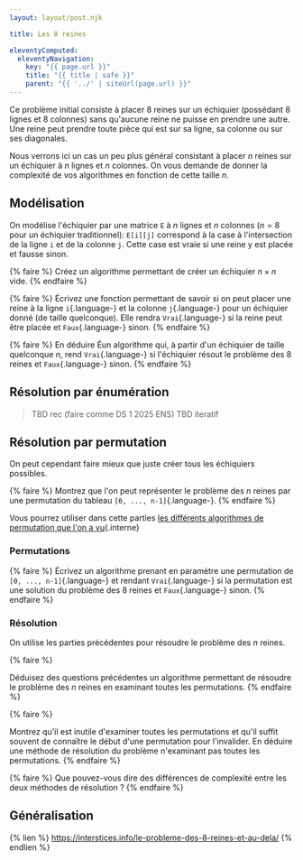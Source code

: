 ```yaml
---
layout: layout/post.njk

title: Les 8 reines

eleventyComputed:
  eleventyNavigation:
    key: "{{ page.url }}"
    title: "{{ title | safe }}"
    parent: "{{ '../' | siteUrl(page.url) }}"
---
```


Ce problème initial consiste à placer 8 reines sur un échiquier (possédant 8 lignes et 8 colonnes) sans qu'aucune reine ne puisse en prendre une autre.
Une reine peut prendre toute pièce qui est sur sa ligne, sa colonne ou sur ses diagonales.

Nous verrons ici un cas un peu plus général consistant à placer $n$ reines sur un échiquier à $n$ lignes et $n$ colonnes. On vous demande de donner la complexité de vos algorithmes en fonction de cette taille $n$.

## Modélisation

On modélise l'échiquier par une matrice `E` à $n$ lignes et $n$ colonnes ($n=8$ pour un échiquier traditionnel): `E[i][j]` correspond à la case à l'intersection de la ligne `i` et de la colonne `j`. Cette case est vraie si une reine y est placée et fausse sinon.

{% faire %}
Créez un algorithme permettant de créer un échiquier $n \times n$ vide.
{% endfaire %}

{% faire %}
Écrivez une fonction permettant de savoir si on peut placer une reine à la ligne `i`{.language-} et la colonne `j`{.language-} pour un échiquier donné (de taille quelconque). Elle rendra `Vrai`{.language-} si la reine peut être placée et `Faux`{.language-} sinon.
{% endfaire %}

{% faire %}
En déduire Éun algorithme qui, à partir d'un échiquier de taille quelconque $n$, rend `Vrai`{.language-} si l'échiquier résout le problème des 8 reines et `Faux`{.language-} sinon.
{% endfaire %}

## Résolution par énumération

> TBD rec (faire comme DS 1 2025 ENS)
> TBD iteratif

## Résolution par permutation

On peut cependant faire mieux que juste créer tous les échiquiers possibles.

{% faire %}
Montrez que l'on peut représenter le problème des $n$ reines par une permutation du tableau `[0, ..., n-1]`{.language-}.
{% endfaire %}

Vous pourrez utiliser dans cette parties [les différents algorithmes de permutation que l'on a vu](../permutations){.interne}

### Permutations

{% faire %}
Écrivez un algorithme prenant en paramètre une permutation de `[0, ..., n-1]`{.language-} et rendant `Vrai`{.language-} si la permutation est une solution du problème des 8 reines et `Faux`{.language-} sinon.
{% endfaire %}

### Résolution

On utilise les parties précédentes pour résoudre le problème des $n$ reines.

{% faire %}

Déduisez des questions précédentes un algorithme permettant de résoudre le problème des $n$ reines en examinant toutes les permutations.
{% endfaire %}

{% faire %}

Montrez qu'il est inutile d'examiner toutes les permutations et qu'il suffit souvent de connaître le début d'une permutation pour l'invalider. En déduire une méthode de résolution du problème n'examinant pas toutes les permutations.
{% endfaire %}

{% faire %}
Que pouvez-vous dire des différences de complexité entre les deux méthodes de résolution ?
{% endfaire %}

## Généralisation

{% lien %}
<https://interstices.info/le-probleme-des-8-reines-et-au-dela/>
{% endlien %}
